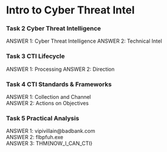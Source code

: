<h1> Intro to Cyber Threat Intel </h1>

<h3> Task 2  Cyber Threat Intelligence </h3>
  ANSWER 1: Cyber Threat Intelligence
  ANSWER 2: Technical Intel

<h3> Task 3  CTI Lifecycle </h3>
  ANSWER 1: Processing
  ANSWER 2: Direction

<h3> Task 4  CTI Standards & Frameworks </h3>
  ANSWER 1: Collection and Channel <br/>
  ANSWER 2: Actions on Objectives <br/>

<h3> Task 5  Practical Analysis </h3>
  ANSWER 1: vipivillain@badbank.com <br/>
  ANSWER 2: flbpfuh.exe <br/>
  ANSWER 3: THM{NOW_I_CAN_CTI} <br/>
